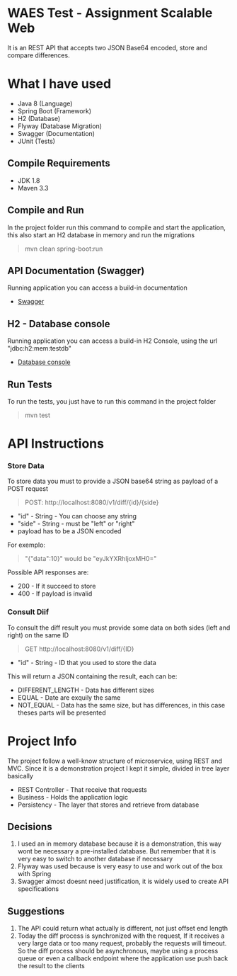 WAES Test - Assignment Scalable Web
==============

It is an REST API that accepts two JSON Base64 encoded, store and compare differences.

# What I have used

- Java 8 (Language)
- Spring Boot (Framework)
- H2 (Database)
- Flyway (Database Migration)
- Swagger (Documentation)
- JUnit (Tests)

## Compile Requirements

- JDK 1.8
- Maven 3.3

## Compile and Run

 In the project folder run this command to compile and start the application, this also start an H2 database in memory and run the migrations
 > mvn clean spring-boot:run
 
## API Documentation (Swagger)

 Running application you can access a build-in documentation
- [Swagger](http://localhost:8080/swagger-ui.html)

## H2 - Database console

 Running application you can access a build-in H2 Console, using the url "jdbc:h2:mem:testdb"
- [Database console](http://localhost:8080/h2-console/) 

## Run Tests
To run the tests, you just have to run this command in the project folder
> mvn test

# API Instructions

### Store Data
To store data you must to provide a JSON base64 string as payload of a POST request
>POST: http://localhost:8080/v1/diff/{id}/{side}
* "id" - String - You can choose any string 
* "side" - String - must be "left" or "right"
* payload has to be a JSON encoded

For exemplo:
>"{"data":10}" would be "eyJkYXRhIjoxMH0="

Possible API responses are:
* 200 - If it succeed to store
* 400 - If payload is invalid

### Consult Diif
To consult the diff result you must provide some data on both sides (left and right) on the same ID
>GET http://localhost:8080/v1/diff/{ID}
* "id" - String - ID that you used to store the data

This will return a JSON containing the result, each can be:
* DIFFERENT_LENGTH - Data has different sizes  
* EQUAL - Date are exquily the same 
* NOT_EQUAL - Data has the same size, but has differences, in this case theses parts will be presented

# Project Info

The project follow a well-know structure of microservice, using REST and MVC. 
Since it is a demonstration project I kept it simple, divided in tree layer basically
* REST Controller - That receive that requests
* Business - Holds the application logic
* Persistency - The layer that stores and retrieve from database 

## Decisions
1. I used an in memory database because it is a demonstration, this way wont be necessary a 
pre-installed database. But remember that it is very easy to switch to another database if necessary
2. Flyway was used because is very easy to use and work out of the box with Spring
3. Swagger almost doesnt need justification, it is widely used to create API specifications


## Suggestions

1. The API could return what actually is different, not just offset end length
2. Today the diff process is synchronized with the request, If it receives a very large data or too 
many request, probably the requests will timeout. So the diff process should be asynchronous, maybe using
a process queue or even a callback endpoint where the application use push back the result to the clients